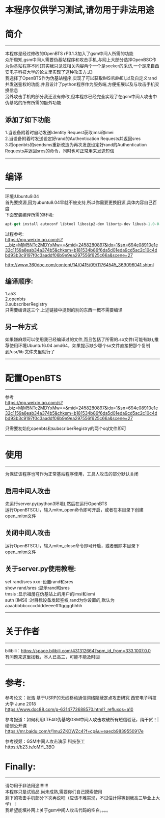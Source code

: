 # 本程序仅供学习测试,请勿用于非法用途
# 简介
***
本程序是经过修改的OpenBTS rP3.1.3加入了gsm中间人所需的功能  
众所周知,gsm中间人需要伪基站程序和攻击手机,与网上大部分选择OpenBSC作为伪基站程序不同(其实我只见过相关内容两个一个是seeker的采访,一个是来自西安电子科技大学的论文里实现了这种攻击方式)  
我选择了OpenBTS作为伪基站程序,实现了可以获取IMSI和IMEI,以及自定义rand并发送鉴权的功能,并且设计了python程序作为服务端,方便拓展以及与攻击手机交换信息  
另外攻击手机的部分我还没有修改,但本程序已经完全实现了在gsm中间人攻击中伪基站的所有所需的额外功能  

## 添加了如下功能
1.当设备附着时自动发送Identity Request获取imsi和imei  
2.当设备附着时发送设定好rand的Authentication Requests并返回sres  
3.将openbts的sendsms重新改造为再次发送设定好rand的Authentication Requests并返回sres的命令，同时也可正常用来发送短信  

***
# 编译
***
环境:Ubuntu9.04  
首先要换源,因为ubuntu9.04早就不被支持,所以你需要更换旧源,具体内容自己百度  
下面安装编译所需的环境:  
```javascript
apt-get install autoconf libtool libosip2-dev libortp-dev libusb-1.0-0-dev g++ sqlite3 libsqlite3-dev erlang libreadline6-dev libncurses5-dev libsqlite3-dev erlang libreadline6-dev libncurses5-dev
```
过程参考:  
https://mp.weixin.qq.com/s?__biz=MjM5NTc2MDYxMw==&mid=2458280897&idx=1&sn=694e08910e1e32c1159a8eab34a374b5&chksm=b181534b86f6da5d01eda9cd5ac2c10c4dbd93b3c9197f0c3aaddf06b9e9ea297556f625c66a&scene=27  

http://www.360doc.com/content/14/0415/09/11764545_369096041.shtml  

## 编译顺序:
1.a53  
2.openbts  
3.subscriberRegistry  
只需要编译这三个,上述链接中提到的别的东西一概不需要编译  
## 另一种方式
如果嫌麻烦可以使用我已经编译过的文件,而且包括了所需的.so文件(可能有缺),推荐使用环境Ubuntu16.04 amd64，如果提示缺少哪个so文件直接把那个复制到/usr/lib 文件夹里就行了  
***
# 配置OpenBTS
***
参考  
https://mp.weixin.qq.com/s?__biz=MjM5NTc2MDYxMw==&mid=2458280897&idx=1&sn=694e08910e1e32c1159a8eab34a374b5&chksm=b181534b86f6da5d01eda9cd5ac2c10c4dbd93b3c9197f0c3aaddf06b9e9ea297556f625c66a&scene=27  

只需要初始化openbts和subscriberRegistry的两个sql文件即可  
***
# 使用
***
为保证该程序也可作为正常基站程序使用，工具人攻击的部分默认关闭  
## 启用中间人攻击
先运行server.py(python3环境),然后在运行OpenBTS   
运行OpenBTSCLI，输入mitm_open命令即可开启，或者在本目录下创建open_mitm文件    
## 关闭中间人攻击
运行OpenBTSCLI，输入mitm_close命令即可开启，或者删除本目录下open_mitm文件 
## 关于server.py使用教程:
set rand/sres xxx :设置rand和sres  
show rand/sres    :显示rand和sres  
tmsis             :显示祖册在伪基站上的用户的imsi和iemi  
auth [IMSI]       :对目标设备发起鉴权,rand为你设置的,默认为aaaabbbbccccddddeeeeffffgggghhhh  
***
# 关于作者
***
bilibili：https://space.bilibili.com/431312664?spm_id_from=333.1007.0.0  
有问题来这里找我，本人已高三，可能不能及时回
***
# 参考:
参考论文：张浩 基于USRP的无线移动通信网络隐蔽定点攻击研究 西安电子科技大学 June 2018  
https://www.doc88.com/p-6314772688570.html?_refluxos=a10  

参考报道：如何利用LTE4G伪基站GSM中间人攻击攻破所有短信验证，纯干货！|硬创公开课  
https://mr.baidu.com/r/1mu2ZKDWZc4?f=cp&u=eaecb9839550917e  

参考视频：GSM中间人攻击演示 科技张工  
https://b23.tv/oMYL3BO  
# Finally:
***
请勿用于非法用途!!!!!!!  
本程序只是试验品,尚未成熟,需要你们自己摸索使用  
剩下的攻击手机部分下次再说吧（应该不难实现，不过估计得等到我高三毕业上大学）！  
我希望能填补网上关于gsm中间人攻击代码的空白。。。。  
